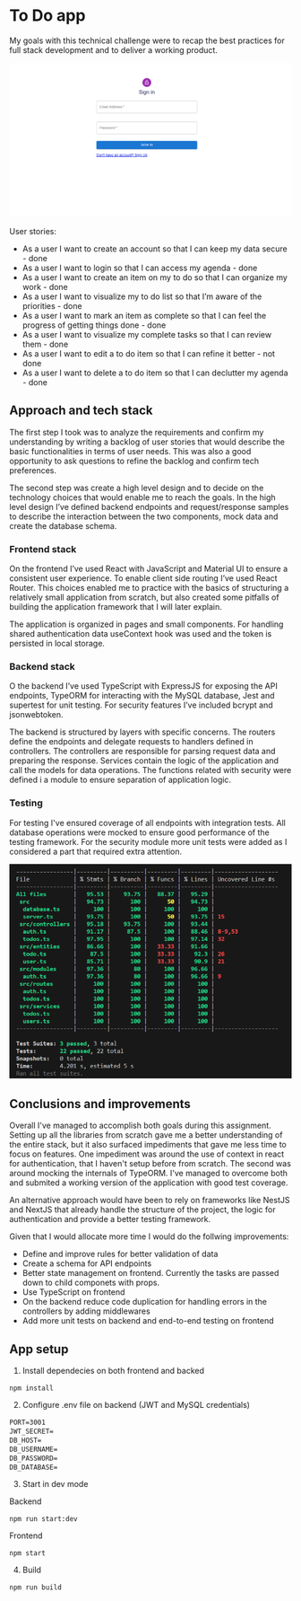 # To Do app

My goals with this technical challenge were to recap the best practices for full stack development and to deliver a working product.

![demo](docs/demo.gif)

User stories:

* As a user I want to create an account so that I can keep my data secure - done
* As a user I want to login so that I can access my agenda - done
* As a user I want to create an item on my to do so that I can organize my work - done
* As a user I want to visualize my to do list so that I’m aware of the priorities - done
* As a user I want to mark an item as complete so that I can feel the progress of getting things done - done
* As a user I want to visualize my complete tasks so that I can review them - done
* As a user I want to edit a to do item so that I can refine it better - not done
* As a user I want to delete a to do item so that I can declutter my agenda - done

## Approach and tech stack

The first step I took was to analyze the requirements and confirm my understanding by writing a backlog of user stories that would describe the basic functionalities in terms of user needs. This was also a good opportunity to ask questions to refine the backlog and confirm tech preferences.

The second step was create a high level design and to decide on the technology choices that would enable me to reach the goals. In the high level design I’ve defined backend endpoints and request/response samples to describe the interaction between the two components, mock data and create the database schema.

### Frontend stack

On the frontend I’ve used React with JavaScript and Material UI to ensure a consistent user experience. To enable client side routing I’ve used React Router. This choices enabled me to practice with the basics of structuring a relatively small application from scratch, but also created some pitfalls of building the application framework that I will later explain.

The application is organized in pages and small components. For handling shared authentication data useContext hook was used and the token is persisted in local storage.

### Backend stack

O the backend I’ve used TypeScript with ExpressJS for exposing the API endpoints, TypeORM for interacting with the MySQL database, Jest and supertest for unit testing. For security features I’ve included bcrypt and jsonwebtoken.

The backend is structured by layers with specific concerns. The routers define the endpoints and delegate requests to handlers defined in controllers. The controllers are responsible for parsing request data and preparing the response. Services contain the logic of the application and call the models for data operations. The functions related with security were defined i a module to ensure separation of application logic.

### Testing

For testing I've ensured coverage of all endpoints with integration tests. All database operations were mocked to ensure good performance of the testing framework. For the security module more unit tests were added as I considered a part that required extra attention.

![coverage](docs/coverage.png)

## Conclusions and improvements

Overall I've managed to accomplish both goals during this assignment. Setting up all the libraries from scratch gave me a better understanding of the entire stack, but it also surfaced impediments that gave me less time to focus on features. One impediment was around the use of context in react for authentication, that I haven't setup before from scratch. The second was around mocking the internals of TypeORM. I've managed to overcome both and submited a working version of the application with good test coverage.

An alternative approach would have been to rely on frameworks like NestJS and NextJS that already handle the structure of the project, the logic for authentication and provide a better testing framework. 

Given that I would allocate more time I would do the follwing improvements:

* Define and improve rules for better validation of data
* Create a schema for API endpoints
* Better state management on frontend. Currently the tasks are passed down to child componets with props.
* Use TypeScript on frontend
* On the backend reduce code duplication for handling errors in the controllers by adding middlewares
* Add more unit tests on backend and end-to-end testing on frontend

## App setup

1. Install dependecies on both frontend and backed

```
npm install
```

2. Configure .env file on backend (JWT and MySQL credentials)

```
PORT=3001
JWT_SECRET=
DB_HOST=
DB_USERNAME=
DB_PASSWORD=
DB_DATABASE=
```

3. Start in dev mode

Backend
```
npm run start:dev
```

Frontend
```
npm start
```

4. Build

```
npm run build
```
